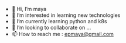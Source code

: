 - 👋 Hi, I’m maya
- 👀 I’m interested in learning new technologies 
- 🌱 I’m currently learning python and k8s
- 💞️ I’m looking to collaborate on ...
- 📫 How to reach me : epmaya@gmail.com

<!---
epmaya/epmaya is a ✨ special ✨ repository because its `README.md` (this file) appears on your GitHub profile.
You can click the Preview link to take a look at your changes.
--->

